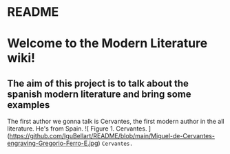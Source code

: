 # README
# Welcome to the Modern Literature wiki!
## The aim of this project is to talk about the spanish modern literature and bring some examples

The first author we gonna talk is Cervantes, the first modern author in the all literature. He's from Spain.
![ Figure 1. Cervantes. ] (https://github.com/IguBellart/README/blob/main/Miguel-de-Cervantes-engraving-Gregorio-Ferro-E.jpg)
`Cervantes.`
